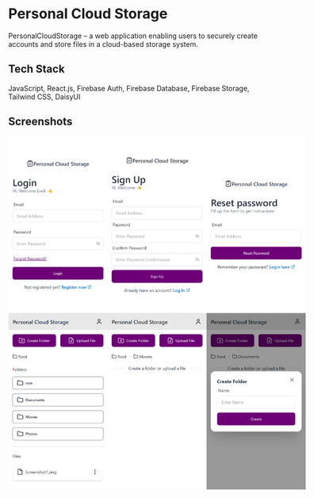 # Personal Cloud Storage

PersonalCloudStorage – a web application enabling users to securely create accounts and store
files in a cloud-based storage system.

## Tech Stack

JavaScript, React.js, Firebase Auth, Firebase Database, Firebase Storage, Tailwind CSS, DaisyUI

## Screenshots

<div style="display:flex;">
  <img src="./screenshots/Screenshot-1.png" width="200"/>
  <img src="./screenshots/Screenshot-2.png" width="200"/>
  <img src="./screenshots/Screenshot-3.png" width="200"/>
</div>

<div style="display:flex;">
  <img src="./screenshots/Screenshot-4.png" width="200"/>
  <img src="./screenshots/Screenshot-5.png" width="200"/>
  <img src="./screenshots/Screenshot-6.png" width="200"/>
</div>
<!-- Commit on 2024-01-01T17:26:00 -->
<!-- Commit on 2024-02-07T16:08:00 -->
<!-- Commit on 2024-03-15T10:31:00 -->
<!-- Commit on 2024-04-21T12:57:00 -->
<!-- Commit on 2024-05-28T12:04:00 -->
